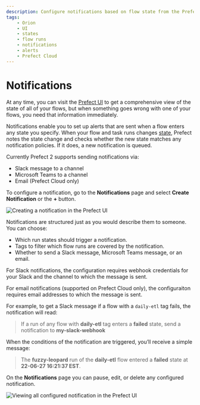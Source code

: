```yaml
---
description: Configure notifications based on flow state from the Prefect UI and Prefect Cloud.
tags:
    - Orion
    - UI
    - states
    - flow runs
    - notifications
    - alerts
    - Prefect Cloud
---
```


# Notifications

At any time, you can visit the [Prefect UI](/ui/flow-runs/) to get a comprehensive view of the state of all of your flows, but when something goes wrong with one of your flows, you need that information immediately. 

Notifications enable you to set up alerts that are sent when a flow enters any state you specify. When your flow and task runs changes [state](/concepts/states/), Prefect notes the state change and checks whether the new state matches any notification policies. If it does, a new notification is queued.

Currently Prefect 2 supports sending notifications via:

- Slack message to a channel
- Microsoft Teams to a channel
- Email (Prefect Cloud only)

To configure a notification, go to the **Notifications** page and select **Create Notification** or the **+** button. 

![Creating a notification in the Prefect UI](/img/ui/orion-create-slack-notification.png)

Notifications are structured just as you would describe them to someone. You can choose:

- Which run states should trigger a notification.
- Tags to filter which flow runs are covered by the notification.
- Whether to send a Slack message, Microsoft Teams message, or an email.

For Slack notifications, the configuration requires webhook credentials for your Slack and the channel to which the message is sent.

For email notifications (supported on Prefect Cloud only), the configuraiton requires email addresses to which the message is sent.

For example, to get a Slack message if a flow with a `daily-etl` tag fails, the notification will read:

> If a run of any flow with **daily-etl** tag enters a **failed** state, send a notification to **my-slack-webhook**

When the conditions of the notification are triggered, you’ll receive a simple message:

> The **fuzzy-leopard** run of the **daily-etl** flow entered a **failed** state at **22-06-27 16:21:37 EST**.

On the **Notifications** page you can pause, edit, or delete any configured notification.

![Viewing all configured notification in the Prefect UI](/img/ui/orion-notifications.png)

